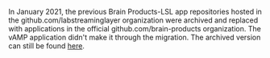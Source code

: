 In January 2021, the previous Brain Products-LSL app repositories hosted in the github.com/labstreaminglayer organization were archived and replaced with applications in the official github.com/brain-products organization.
The vAMP application didn't make it through the migration. The archived version can still be found [here](https://github.com/labstreaminglayer/App-BrainProducts/tree/master/VAmp).